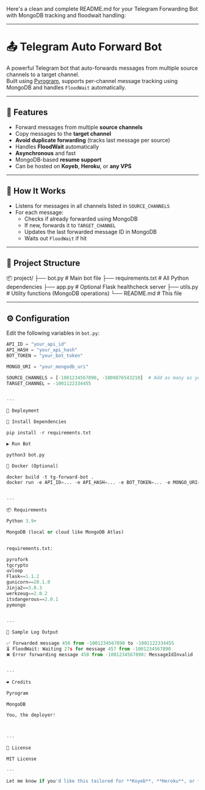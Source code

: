 Here's a clean and complete README.md for your Telegram Forwarding Bot with MongoDB tracking and floodwait handling:


---

# 📤 Telegram Auto Forward Bot

A powerful Telegram bot that auto-forwards messages from multiple source channels to a target channel.  
Built using [Pyrogram](https://github.com/pyrogram/pyrogram), supports per-channel message tracking using MongoDB and handles `FloodWait` automatically.

---

## 🚀 Features

- Forward messages from multiple **source channels**
- Copy messages to the **target channel**
- **Avoid duplicate forwarding** (tracks last message per source)
- Handles **FloodWait** automatically
- **Asynchronous** and fast
- MongoDB-based **resume support**
- Can be hosted on **Koyeb**, **Heroku**, or **any VPS**

---

## 🧠 How It Works

- Listens for messages in all channels listed in `SOURCE_CHANNELS`
- For each message:
  - Checks if already forwarded using MongoDB
  - If new, forwards it to `TARGET_CHANNEL`
  - Updates the last forwarded message ID in MongoDB
  - Waits out `FloodWait` if hit

---

## 📁 Project Structure

📦 project/ ├── bot.py                # Main bot file ├── requirements.txt      # All Python dependencies ├── app.py                # Optional Flask healthcheck server ├── utils.py              # Utility functions (MongoDB operations) └── README.md             # This file

---

## ⚙️ Configuration

Edit the following variables in `bot.py`:

```python
API_ID = "your_api_id"
API_HASH = "your_api_hash"
BOT_TOKEN = "your_bot_token"

MONGO_URI = "your_mongodb_uri"

SOURCE_CHANNELS = [-1001234567890, -1009876543210]  # Add as many as you want
TARGET_CHANNEL = -1001122334455


---

🏁 Deployment

🐍 Install Dependencies

pip install -r requirements.txt

▶️ Run Bot

python3 bot.py

🐳 Docker (Optional)

docker build -t tg-forward-bot .
docker run -e API_ID=... -e API_HASH=... -e BOT_TOKEN=... -e MONGO_URI=... tg-forward-bot


---

📦 Requirements

Python 3.9+

MongoDB (local or cloud like MongoDB Atlas)


requirements.txt:

pyrofork
tgcrypto
uvloop
Flask==1.1.2
gunicorn==20.1.0
Jinja2==3.0.3
werkzeug==2.0.2
itsdangerous==2.0.1
pymongo


---

🧪 Sample Log Output

✅ Forwarded message 456 from -1001234567890 to -1001122334455
⏳ FloodWait: Waiting 27s for message 457 from -1001234567890
❌ Error forwarding message 458 from -1001234567890: MessageIdInvalid


---

❤️ Credits

Pyrogram

MongoDB

You, the deployer!



---

🔐 License

MIT License

---

Let me know if you'd like this tailored for **Koyeb**, **Heroku**, or **Docker Compose** deployment.

